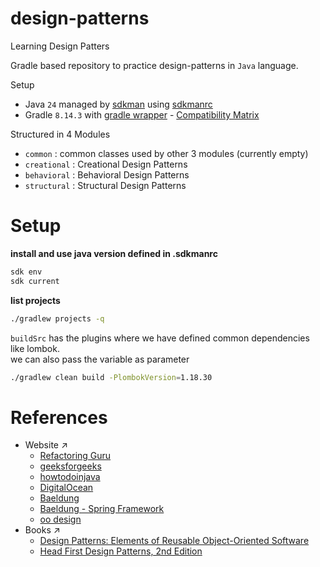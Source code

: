 # design-patterns
Learning Design Patters

Gradle based repository to practice design-patterns in `Java` language.

Setup
- Java `24` managed by [sdkman](https://sdkman.io/install/) using [sdkmanrc](.sdkmanrc)
- Gradle `8.14.3` with [gradle wrapper](gradle/wrapper/gradle-wrapper.properties) - [Compatibility Matrix](https://docs.gradle.org/current/userguide/compatibility.html#java_runtime)

Structured in 4 Modules
- `common` : common classes used by other 3 modules (currently empty)
- `creational` : Creational Design Patterns
- `behavioral` : Behavioral Design Patterns
- `structural` : Structural Design Patterns

# Setup

**install and use java version defined in .sdkmanrc**
```bash
sdk env
sdk current
```

**list projects**
```bash
./gradlew projects -q
```

`buildSrc` has the plugins where we have defined common dependencies like lombok.  
we can also pass the variable as parameter
```bash
./gradlew clean build -PlombokVersion=1.18.30
```

# References
- Website :arrow_upper_right:
  - [Refactoring Guru](https://refactoring.guru/design-patterns)
  - [geeksforgeeks](https://www.geeksforgeeks.org/system-design/software-design-patterns/)
  - [howtodoinjava](https://howtodoinjava.com/design-patterns/)
  - [DigitalOcean](https://www.digitalocean.com/community/tutorials/java-design-patterns-example-tutorial)
  - [Baeldung](https://www.baeldung.com/design-patterns-series)
  - [Baeldung - Spring Framework](https://www.baeldung.com/spring-framework-design-patterns)
  - [oo design](https://www.oodesign.com)
- Books :arrow_upper_right:
  - [Design Patterns: Elements of Reusable Object-Oriented Software](https://www.oreilly.com/library/view/design-patterns-elements/0201633612/)
  - [Head First Design Patterns, 2nd Edition](https://www.oreilly.com/library/view/head-first-design/9781492077992/)


